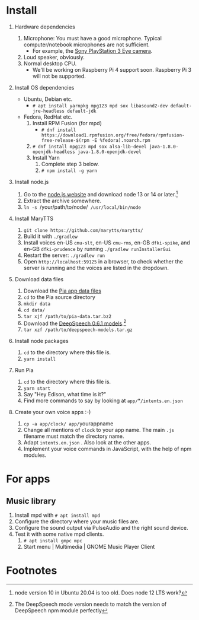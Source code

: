 # Install

1. Hardware dependencies
   1. Microphone: You must have a good microphone. Typical computer/notebook microphones are not sufficient.
      * For example, the [Sony PlayStation 3 Eye camera](https://www.amazon.de/dp/B00LME2JGQ/).
   2. Loud speaker, obviously.
   3. Normal desktop CPU.
      * We'll be working on Raspberry Pi 4 support soon. Raspberry Pi 3 will not be supported.

2. Install OS dependencies
   * Ubuntu, Debian etc.
      * `# apt install yarnpkg mpg123 mpd sox libasound2-dev default-jre-headless default-jdk`
   * Fedora, RedHat etc.
      1. Install RPM Fusion (for mpd)
         * `# dnf install https://download1.rpmfusion.org/free/fedora/rpmfusion-free-release-$(rpm -E %fedora).noarch.rpm`
      2. `# dnf install mpg123 mpd sox alsa-lib-devel java-1.8.0-openjdk-headless java-1.8.0-openjdk-devel`
      3. Install Yarn
         1. Complete step 3 below.
         2. `# npm install -g yarn`

3. Install node.js
   1. Go to the [node.js website](https://nodejs.org/en/) and download node 13 or 14 or later.[^nodeversion]
   2. Extract the archive somewhere.
   3. `ln -s `/your/path/to/node/` /usr/local/bin/node`

[^nodeversion]: node version 10 in Ubuntu 20.04 is too old. Does node 12 LTS work?

4. Install MaryTTS
   1. `git clone https://github.com/marytts/marytts/`
   2. Build it with `./gradlew`
   3. Install voices en-US `cmu-slt`, en-US `cmu-rms`, en-GB `dfki-spike`, and en-GB `dfki-prudence` by running `./gradlew runInstallerGui`
   4. Restart the server: `./gradlew run`
   5. Open `http://localhost:59125` in a browser, to check whether the server is running and the voices are listed in the dropdown.

5. Download data files
   1. Download the [Pia app data files](https://pia.im/download/pia-data.tar.bz2)
   2. `cd` to the Pia source directory
   3. `mkdir data`
   4. `cd data/`
   5. `tar xjf /path/to/pia-data.tar.bz2`
   6. Download the [DeepSpeech 0.6.1 models](https://github.com/mozilla/DeepSpeech/releases/download/v0.6.1/deepspeech-0.6.1-models.tar.gz).[^modelversion]
   7. `tar xzf /path/to/deepspeech-models.tar.gz`

[^modelversion]: The DeepSpeech mode version needs to match the version of DeepSpeech npm module perfectly

6. Install node packages
   1. `cd` to the directory where this file is.
   2. `yarn install`

7. Run Pia
   1. `cd` to the directory where this file is.
   2. `yarn start`
   3. Say "Hey Edison, what time is it?"
   4. Find more commands to say by looking at `app/`*`/intents.en.json`

8. Create your own voice apps :-)
   1. `cp -a app/clock/ app/`yourappname
   2. Change all mentions of `clock` to your app name. The main `.js` filename must match the directory name.
   3. Adapt `intents.en.json` . Also look at the other apps.
   4. Implement your voice commands in JavaScript, with the help of npm modules.

# For apps

## Music library

1. Install mpd with `# apt install mpd`
2. Configure the directory where your music files are.
3. Configure the sound output via PulseAudio and the right sound device.
4. Test it with some native mpd clients.
   1. `# apt install gmpc mpc`
   2. Start menu | Multimedia | GNOME Music Player Client

# Footnotes
